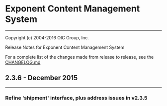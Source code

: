 # Exponent Content Management System

----------

Copyright (c) 2004-2016 OIC Group, Inc.

Release Notes for Exponent Content Management System

For a complete list of the changes made from release to release, see the [CHANGELOG.md](CHANGELOG.md)

## 2.3.6 - December 2015

----------

### Refine 'shipment' interface, plus address issues in v2.3.5